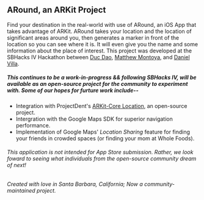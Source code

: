 ## ARound, an ARKit Project

Find your destination in the real-world with use of ARound, an iOS App that takes advantage of ARKit. ARound takes your location and the location of significant areas around you, then generates a marker in front of the location so you can see where it is. It will even give you the name and some information about the place of interest. This project was developed at the SBHacks IV Hackathon between [Duc Dao](https://ducdao.io/), [Matthew Montoya](bit.ly/msmontoya2), and [Daniel Villa](https://github.com/djvilla).

##### This continues to be a work-in-progress && following SBHacks IV, will be available as an open-source project for the community to experiment with. Some of our hopes for furture work include--

* Integration with ProjectDent's [ARKit-Core Location](https://github.com/ProjectDent/ARKit-CoreLocation), an open-source project.
* Intergration with the Google Maps SDK for superior navigation performance.
* Implementation of Google Maps' *Location Sharing* feature for finding your friends in crowded spaces (or finding your mom at Whole Foods). 

###### This application is not intended for App Store submission. Rather, we look foward to seeing what individuals from the open-source community dream of next!
###### Created with love in Santa Barbara, California; Now a community-maintained project.

